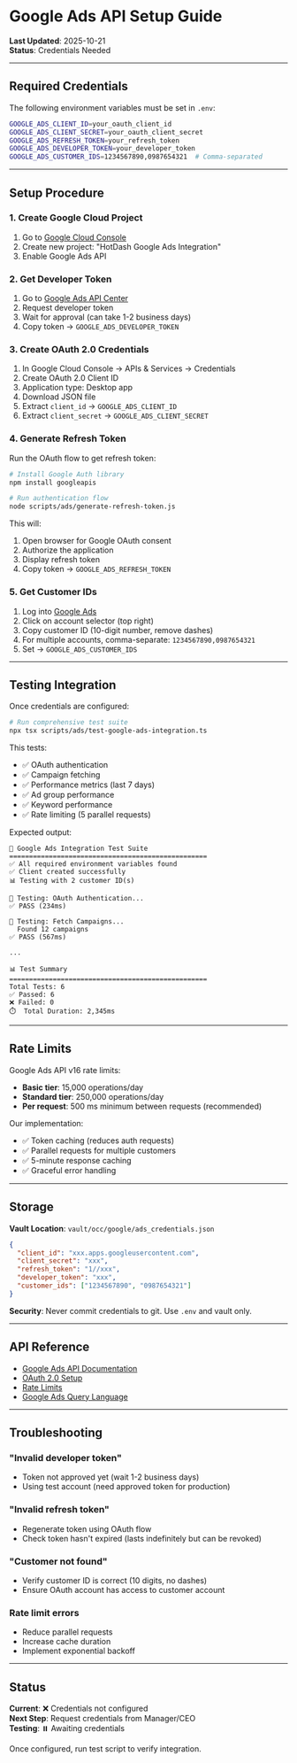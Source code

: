# Google Ads API Setup Guide

**Last Updated**: 2025-10-21  
**Status**: Credentials Needed

---

## Required Credentials

The following environment variables must be set in `.env`:

```bash
GOOGLE_ADS_CLIENT_ID=your_oauth_client_id
GOOGLE_ADS_CLIENT_SECRET=your_oauth_client_secret
GOOGLE_ADS_REFRESH_TOKEN=your_refresh_token
GOOGLE_ADS_DEVELOPER_TOKEN=your_developer_token
GOOGLE_ADS_CUSTOMER_IDS=1234567890,0987654321  # Comma-separated
```

---

## Setup Procedure

### 1. Create Google Cloud Project

1. Go to [Google Cloud Console](https://console.cloud.google.com/)
2. Create new project: "HotDash Google Ads Integration"
3. Enable Google Ads API

### 2. Get Developer Token

1. Go to [Google Ads API Center](https://ads.google.com/aw/apicenter)
2. Request developer token
3. Wait for approval (can take 1-2 business days)
4. Copy token → `GOOGLE_ADS_DEVELOPER_TOKEN`

### 3. Create OAuth 2.0 Credentials

1. In Google Cloud Console → APIs & Services → Credentials
2. Create OAuth 2.0 Client ID
3. Application type: Desktop app
4. Download JSON file
5. Extract `client_id` → `GOOGLE_ADS_CLIENT_ID`
6. Extract `client_secret` → `GOOGLE_ADS_CLIENT_SECRET`

### 4. Generate Refresh Token

Run the OAuth flow to get refresh token:

```bash
# Install Google Auth library
npm install googleapis

# Run authentication flow
node scripts/ads/generate-refresh-token.js
```

This will:

1. Open browser for Google OAuth consent
2. Authorize the application
3. Display refresh token
4. Copy token → `GOOGLE_ADS_REFRESH_TOKEN`

### 5. Get Customer IDs

1. Log into [Google Ads](https://ads.google.com/)
2. Click on account selector (top right)
3. Copy customer ID (10-digit number, remove dashes)
4. For multiple accounts, comma-separate: `1234567890,0987654321`
5. Set → `GOOGLE_ADS_CUSTOMER_IDS`

---

## Testing Integration

Once credentials are configured:

```bash
# Run comprehensive test suite
npx tsx scripts/ads/test-google-ads-integration.ts
```

This tests:

- ✅ OAuth authentication
- ✅ Campaign fetching
- ✅ Performance metrics (last 7 days)
- ✅ Ad group performance
- ✅ Keyword performance
- ✅ Rate limiting (5 parallel requests)

Expected output:

```
🚀 Google Ads Integration Test Suite
==================================================
✅ All required environment variables found
✅ Client created successfully
📊 Testing with 2 customer ID(s)

🧪 Testing: OAuth Authentication...
✅ PASS (234ms)

🧪 Testing: Fetch Campaigns...
  Found 12 campaigns
✅ PASS (567ms)

...

📊 Test Summary
==================================================
Total Tests: 6
✅ Passed: 6
❌ Failed: 0
⏱️  Total Duration: 2,345ms
```

---

## Rate Limits

Google Ads API v16 rate limits:

- **Basic tier**: 15,000 operations/day
- **Standard tier**: 250,000 operations/day
- **Per request**: 500 ms minimum between requests (recommended)

Our implementation:

- ✅ Token caching (reduces auth requests)
- ✅ Parallel requests for multiple customers
- ✅ 5-minute response caching
- ✅ Graceful error handling

---

## Storage

**Vault Location**: `vault/occ/google/ads_credentials.json`

```json
{
  "client_id": "xxx.apps.googleusercontent.com",
  "client_secret": "xxx",
  "refresh_token": "1//xxx",
  "developer_token": "xxx",
  "customer_ids": ["1234567890", "0987654321"]
}
```

**Security**: Never commit credentials to git. Use `.env` and vault only.

---

## API Reference

- [Google Ads API Documentation](https://developers.google.com/google-ads/api/docs/start)
- [OAuth 2.0 Setup](https://developers.google.com/google-ads/api/docs/oauth/overview)
- [Rate Limits](https://developers.google.com/google-ads/api/docs/best-practices/quotas)
- [Google Ads Query Language](https://developers.google.com/google-ads/api/docs/query/overview)

---

## Troubleshooting

### "Invalid developer token"

- Token not approved yet (wait 1-2 business days)
- Using test account (need approved token for production)

### "Invalid refresh token"

- Regenerate token using OAuth flow
- Check token hasn't expired (lasts indefinitely but can be revoked)

### "Customer not found"

- Verify customer ID is correct (10 digits, no dashes)
- Ensure OAuth account has access to customer account

### Rate limit errors

- Reduce parallel requests
- Increase cache duration
- Implement exponential backoff

---

## Status

**Current**: ❌ Credentials not configured  
**Next Step**: Request credentials from Manager/CEO  
**Testing**: ⏸️ Awaiting credentials

Once configured, run test script to verify integration.
